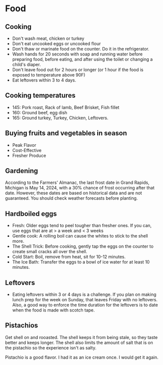 # Food

## Cooking

- Don't wash meat, chicken or turkey
- Don't eat uncooked eggs or uncooked flour
- Don't thaw or marinate food on the counter. Do it in the refrigerator.
- Wash hands for 20 seconds with soap and running water before preparing food, before eating, and after using the toilet or changing a child's diaper.
- Don't leave food out for 2 hours or longer (or 1 hour if the food is exposed to temperature above 90F)
- Eat leftovers within 3 to 4 days.

## Cooking temperatures

- 145: Pork roast, Rack of lamb, Beef Brisket, Fish fillet
- 160: Ground beef, egg dish
- 165: Ground turkey, Turkey, Chicken, Leftovers.

## Buying fruits and vegetables in season

- Peak Flavor
- Cost-Effective
- Fresher Produce

## Gardening

According to the Farmers' Almanac, the last frost date in Grand Rapids, Michigan is May 14, 2024, with a 30% chance of frost occurring after that date. However, these dates are based on historical data and are not guaranteed. You should check weather forecasts before planting.

## Hardboiled eggs

- Fresh: Older eggs tend to peel tougher than fresher ones. If you can, use eggs that are at > a week  and < 3 weeks
- Gentle cook: A rolling boil can cause the whites to stick to the shell more.
- The Shell Trick: Before cooking, gently tap the eggs on the counter to create small cracks all over the shell.
- Cold Start: Boil, remove from heat, sit for 10-12 minutes.
- The Ice Bath: Transfer the eggs to a bowl of ice water for at least 10 minutes.

## Leftovers

- Eating leftovers within 3 or 4 days is a challenge. If you plan on making lunch prep for the week on Sunday, that leaves Friday with no leftovers. Also, a good way to enforce the time duration for the leftovers is to date when the food is made with scotch tape.

## Pistachios

Get shell on and rooasted. The shell keeps it from being stale, so they taste better and keeps longer. The shell also limits the amount of salt that is on the pistachio so the experience isn't as salty.

Pistachio is a good flavor. I had it as an ice cream once. I would get it again.
